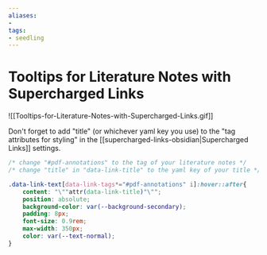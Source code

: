 ```yaml
---
aliases: 
- 
tags:
- seedling
---
```


# Tooltips for Literature Notes with Supercharged Links

![[Tooltips-for-Literature-Notes-with-Supercharged-Links.gif]]

Don't forget to add "title" (or whichever yaml key you use) to the "tag attributes for styling" in the [[supercharged-links-obsidian|Supercharged Links]] settings.

```css
/* change "#pdf-annotations" to the tag of your literature notes */
/* change "title" in "data-link-title" to the yaml key of your title */

.data-link-text[data-link-tags*="#pdf-annotations" i]:hover::after{
    content: "\""attr(data-link-title)"\""; 
    position: absolute;
    background-color: var(--background-secondary);
    padding: 8px;
    font-size: 0.9rem;
    max-width: 350px;
    color: var(--text-normal);
}
```
